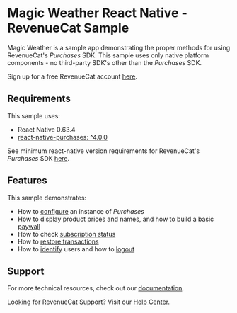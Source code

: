 #  Magic Weather React Native - RevenueCat Sample

Magic Weather is a sample app demonstrating the proper methods for using RevenueCat's *Purchases* SDK. This sample uses only native platform components - no third-party SDK's other than the *Purchases* SDK.

Sign up for a free RevenueCat account [here](https://www.revenuecat.com).

## Requirements

This sample uses:

- React Native 0.63.4
- [react-native-purchases: ^4.0.0](https://www.npmjs.com/package/react-native-purchases)

See minimum react-native version requirements for RevenueCat's *Purchases* SDK [here](https://github.com/RevenueCat/react-native-purchases#requirements).

## Features

This sample demonstrates:

- How to [configure](App.js#L17) an instance of *Purchases*
- How to display product prices and names, and how to build a basic [paywall](src/screens/PaywallScreen/index.js)
- How to check [subscription status](src/screens/WeatherScreen/index.js#L30)
- How to [restore transactions](src/components/RestorePurchasesButton/index.js)
- How to [identify](src/components/LoginForm/index.js) users and how to [logout](src/components/LogoutButton/index.js)

## Support

For more technical resources, check out our [documentation](https://docs.revenuecat.com).

Looking for RevenueCat Support? Visit our [Help Center](https://support.revenuecat.com/hc/en-us).
